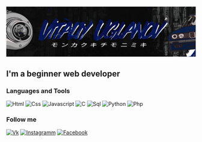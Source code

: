 [![Header](https://github.com/takeddo/takeddo/blob/main/assets/header.jpg)](https://www.instagram.com/takeddo/?hl=ru)

## I'm a beginner web developer

### Languages and Tools
![Html](https://img.shields.io/badge/-html-090909?style=for-the-badge&logo=HTML5&logoColor=e34f26)
![Css](https://img.shields.io/badge/-html-090909?style=for-the-badge&logo=css3&logoColor=1572b6)
![Javascript](https://img.shields.io/badge/-Javascript-090909?style=for-the-badge&logo=Javascript&logoColor=E9D54D)
![C](https://img.shields.io/badge/-C-090909?style=for-the-badge&logo=C&logoColor=a8b9cc)
![Sql](https://img.shields.io/badge/-sql-090909?style=for-the-badge&logo=mysql&logoColor=006488)
![Python](https://img.shields.io/badge/-Python-090909?style=for-the-badge&logo=python&logoColor=d7aa3c)
![Php](https://img.shields.io/badge/-Php-090909?style=for-the-badge&logo=php&logoColor=777bb3)

### Follow me

[![Vk](https://img.shields.io/badge/-vkontakte-090909?style=for-the-badge&logo=vk&logoColor=1572b6)](https://vk.com/the.vagulik)
[![Instagramm](https://img.shields.io/badge/-intagramm-090909?style=for-the-badge&logo=instagram&logoColor=E4405F)](https://www.instagram.com/takeddo/?hl=ru)
[![Facebook](https://img.shields.io/badge/-facebook-090909?style=for-the-badge&logo=facebook&logoColor=1877F2)](https://www.facebook.com/profile.php?id=100042024964881)